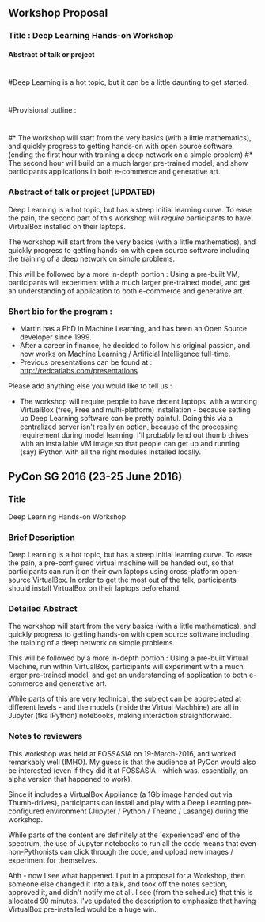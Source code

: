 ## Workshop Proposal

### Title : Deep Learning Hands-on Workshop


#### Abstract of talk or project 
#
#Deep Learning is a hot topic, but it can be a little daunting to get started.  
#
#Provisional outline : 
#
#*  The workshop will start from the very basics (with a little mathematics), and quickly progress to getting hands-on with open source software (ending the first hour with training a deep network on a simple problem)
#*  The second hour will build on a much larger pre-trained model, and show participants applications in both e-commerce and generative art.  
      

### Abstract of talk or project  (UPDATED)

Deep Learning is a hot topic, but has a steep initial learning curve.  To ease the pain, the second part of this workshop will *require* participants to have VirtualBox installed on their laptops.

The workshop will start from the very basics (with a little mathematics), and quickly progress to getting hands-on with open source software including the training of a deep network on simple problems.

This will be followed by a more in-depth portion : Using a pre-built VM, participants will experiment with a much larger pre-trained model, and get an understanding of application to both e-commerce and generative art. 



### Short bio for the program : 

*  Martin has a PhD in Machine Learning, and has been an Open Source developer since 1999.  
*  After a career in finance, he decided to follow his original passion, and now works on Machine Learning / Artificial Intelligence full-time.
*  Previous presentations can be found at : http://redcatlabs.com/presentations
    
Please add anything else you would like to tell us :

*  The workshop will require people to have decent laptops, with a working VirtualBox (free, Free and multi-platform) installation - because setting up Deep Learning software can be pretty painful.  Doing this via a centralized server isn't really an option, because of the processing requirement during model learning.  I'll probably lend out thumb drives with an installable VM image so that people can get up and running (say) iPython with all the right modules installed locally.




## PyCon SG 2016 (23-25 June 2016)

### Title

Deep Learning Hands-on Workshop


### Brief Description

Deep Learning is a hot topic, but has a steep initial learning curve.  To ease the pain, a pre-configured virtual machine will be handed out, so that participants can run it on their own laptops using cross-platform open-source VirtualBox.  In order to get the most out of the talk, participants should install VirtualBox on their laptops beforehand.


### Detailed Abstract

The workshop will start from the very basics (with a little mathematics), and quickly progress to getting hands-on with open source software including the training of a deep network on simple problems.

This will be followed by a more in-depth portion : Using a pre-built Virtual Machine, run within VirtualBox, participants will experiment with a much larger pre-trained model, and get an understanding of application to both e-commerce and generative art. 

While parts of this are very technical, the subject can be appreciated at different levels - and the models (inside the Virtual Machhine) are all in Jupyter (fka iPython) notebooks, making interaction straightforward.  


### Notes to reviewers

This workshop was held at FOSSASIA on 19-March-2016, and worked remarkably well (IMHO).  My guess is that the audience at PyCon would also be interested (even if they did it at FOSSASIA - which was. essentially, an alpha version that happened to work).

Since it includes a VirtualBox Appliance (a 1Gb image handed out via Thumb-drives), participants can install and play with a Deep Learning pre-configured environment (Jupyter / Python / Theano / Lasange) during the workshop.

While parts of the content are definitely at the 'experienced' end of the spectrum, the use of Jupyter notebooks to run all the code means that even non-Pythonists can click through the code, and upload new images / experiment for themselves.



Ahh - now I see what happened.  I put in a proposal for a Workshop, then someone else changed it into a talk, and took off the notes section, approved it, and didn't notify me at all.
I see (from the schedule) that this is allocated 90 minutes.  I've updated the description to emphasize that having VirtualBox pre-installed would be a huge win.

